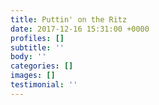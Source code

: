 ```yaml
---
title: Puttin' on the Ritz
date: 2017-12-16 15:31:00 +0000
profiles: []
subtitle: ''
body: ''
categories: []
images: []
testimonial: ''
---
```


